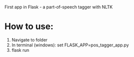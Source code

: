 First app in Flask - a part-of-speech tagger with NLTK

# How to use:
1. Navigate to folder
2. In terminal (windows):  set FLASK_APP=pos_tagger_app.py
3. flask run
